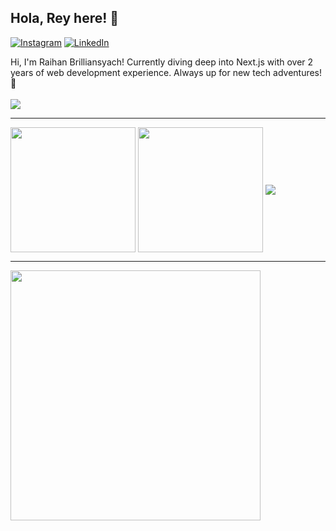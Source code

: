 ## Hola, Rey here! 🌟 
[![Instagram](https://img.shields.io/badge/Instagram-%23E4405F.svg?logo=Instagram&logoColor=white)](https://instagram.com/raybrilliant)
[![LinkedIn](https://img.shields.io/badge/LinkedIn-%230077B5.svg?logo=linkedin&logoColor=white)](https://linkedin.com/in/raybrilliant) 

Hi, I'm Raihan Brilliansyach! Currently diving deep into Next.js with over 2 years of web development experience. Always up for new tech adventures! 🚀 </br></br>
<img src='https://visitcount.itsvg.in/api?id=raybrilliant&icon=5&color=13' style="justify:'end"/>

---

<span>
<img align="center" height=200 src="https://github-readme-stats.vercel.app/api?username=raybrilliant&theme=transparent&hide_border=false&include_all_commits=true&count_private=true" />
</span>
<span>
<img align="center" height=200 src="https://github-readme-stats.vercel.app/api/top-langs/?username=raybrilliant&langs_count=5" />
</span>
<img align="center" width='full' src='https://github-readme-streak-stats.herokuapp.com/?user=raybrilliant&theme=transparent&hide_border=false' />

---

<img src='https://pbs.twimg.com/media/GRyYbBWWwAAD177?format=png&name=900x900' style="height: 400px;"/>

